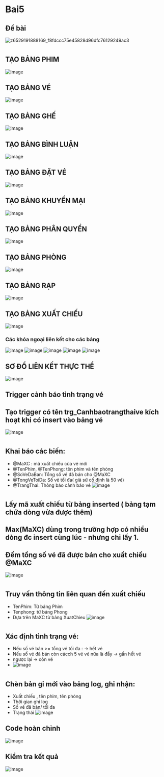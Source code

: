 # Bai5
## Đề bài
![z6529191888169_f8fdccc75e45828d96dfc76129249ac3](https://github.com/user-attachments/assets/41f0c683-f00a-413a-b7ca-8fc77be5a23e)
#
#
#
## TẠO BẢNG PHIM
![image](https://github.com/user-attachments/assets/41a70841-c771-42ab-8c77-23e4b167b542)
## TẠO BẢNG VÉ
![image](https://github.com/user-attachments/assets/0ae5d58f-67b6-4760-9a30-6b2882a872e6)
## TẠO BẢNG GHẾ
![image](https://github.com/user-attachments/assets/c8006e61-ffd3-409b-8cb8-efd1b2f34326)
## TẠO BẢNG BÌNH LUẬN
![image](https://github.com/user-attachments/assets/766a8840-1efd-437d-8415-ccf0d77d46f2)
## TẠO BẢNG ĐẶT VÉ
![image](https://github.com/user-attachments/assets/11b1fa3f-bf05-4dac-8191-1ee9957e0792)
## TẠO BẢNG KHUYẾN MẠI
![image](https://github.com/user-attachments/assets/f908600a-79c3-433d-a004-5383dc60e67c)
## TẠO BẢNG PHÂN QUYỀN
![image](https://github.com/user-attachments/assets/a212cd52-91dd-4599-bad4-fcce3c1d5120)
## TẠO BẢNG PHÒNG
![image](https://github.com/user-attachments/assets/33536100-9b6d-49ea-ad74-aea4e1795b05)
## TẠO BẢNG RẠP
![image](https://github.com/user-attachments/assets/4fae4517-62cf-47ca-b54d-86e0d413c75e)
## TẠO BẢNG XUẤT CHIẾU 
![image](https://github.com/user-attachments/assets/b0775676-7105-4625-9b71-a19af6ebf7a5)
### Các khóa ngoại liên kết cho các bảng
![image](https://github.com/user-attachments/assets/ef6d519b-35c6-435c-b238-158eb3a9c745)
![image](https://github.com/user-attachments/assets/0a171629-3479-4fce-88e1-4de49cafbbb7)
![image](https://github.com/user-attachments/assets/8e36fac1-5c3e-4662-a84e-4e0a018e2036)
![image](https://github.com/user-attachments/assets/02fabd78-c385-4741-9fa2-a17912fe6f7b)
![image](https://github.com/user-attachments/assets/f9fa1267-ff22-4b2e-80b7-f36b177003d1)
## SƠ ĐỒ LIÊN KẾT THỰC THỂ
![image](https://github.com/user-attachments/assets/1f8f9ff7-e0d2-4e28-90d2-e85e78ab5c0a)
## Trigger cảnh báo tình trạng vé
####
## Tạo trigger có tên trg_Canhbaotrangthaive kích hoạt khi có insert vào bảng vé
![image](https://github.com/user-attachments/assets/8a245692-c07e-4290-90f4-4e788f995779)
#
## Khai báo các biến:
- @MaXC : mã xuất chiếu của vé mới
- @TenPhim, @TenPhong: tên phim và tên phòng
- @SoVeDaBan: Tổng số vé đã bán cho @MaXC
- @TongVeToiDa: Số vé tối đa( giả sử cố định là 50 vé)
- @TrangThai: Thông báo cảnh báo vé
![image](https://github.com/user-attachments/assets/6f69a89f-be74-47e5-a783-e340c1cfea74)
#
## Lấy mã xuất chiếu từ bảng inserted ( bảng tạm chứa dòng vừa được thêm)
## Max(MaXC) dùng trong trường hợp có nhiều dòng đc insert cùng lúc - nhưng chỉ lấy 1.
## Đếm tổng số vé đã được bán cho xuất chiếu @MaXC
![image](https://github.com/user-attachments/assets/c936c654-f856-42f1-8327-a682473c1b08)
#
## Truy vấn thông tin liên quan đến xuất chiếu
- TenPhim: Từ bảng Phim
- Tenphong: từ bảng Phong
- Dựa trên MaXC từ bảng XuatChieu
![image](https://github.com/user-attachments/assets/2eeed7a6-d4e5-4702-8c62-31db1154e609)
#
## Xác định tình trạng vé:
- Nếu số vé bán >= tổng vé tối đa : -> hết vé
- Nếu số vé đã bán còn cácch 5 vé vé nữa là đầy -> gần hết vé
- ngược lại -> còn vé
- ![image](https://github.com/user-attachments/assets/89b6e645-c08b-451f-970d-d19c6e4ff66d)
#
## Chèn bản gi mới vào bảng log, ghi nhận:
- Xuất chiếu , tên phim, tên phòng
- Thời gian ghi log
- Số vé đã bán/ tối đa
- Trạng thái
![image](https://github.com/user-attachments/assets/0866b963-4065-47fc-b542-62813784a9fe)

## Code hoàn chỉnh
![image](https://github.com/user-attachments/assets/63530889-5f41-42db-a841-d0c134fc152b)

## Kiểm tra kết quả
![image](https://github.com/user-attachments/assets/e518b2f8-5275-4b70-909a-d388a90257a1)


























